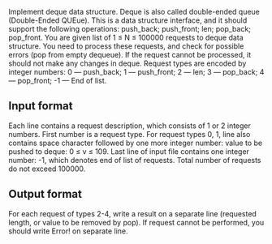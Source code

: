 Implement deque data structure. Deque is also called double-ended queue (Double-Ended QUEue). This is a data structure interface, and it should support the following operations:
push_back;
push_front;
len;
pop_back;
pop_front.
You are given list of 1 ≤ N ≤ 100000 requests to deque data structure. You need to process these requests, and check for possible errors (pop from empty dequeue). If the request cannot be processed, it should not make any changes in deque.
Request types are encoded by integer numbers:
0 — push_back;
1 — push_front;
2 — len;
3 — pop_back;
4 — pop_front;
-1 — End of list.

## Input format

Each line contains a request description, which consists of 1 or 2 integer numbers.
First number is a request type. For request types 0, 1, line also contains space character followed by one more integer number: value to be pushed to deque: 0 ≤ v ≤ 109.
Last line of input file contains one integer number: -1, which denotes end of list of requests.
Total number of requests do not exceed 100000.

## Output format

For each request of types 2-4, write a result on a separate line (requested length, or value to be removed by pop). If request cannot be performed, you should write Error! on separate line.

